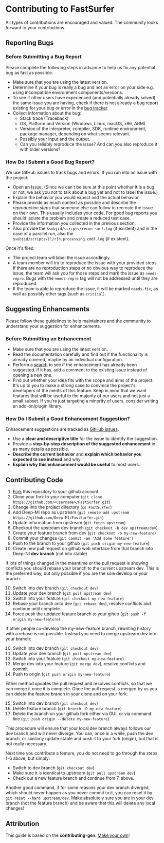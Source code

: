 # Contributing to FastSurfer

All types of contributions are encouraged and valued. The community looks forward to your contributions.

## Reporting Bugs

### Before Submitting a Bug Report

Please complete the following steps in advance to help us fix any potential bug as fast as possible.

- Make sure that you are using the latest version.
- Determine if your bug is really a bug and not an error on your side e.g. using incompatible environment components/versions.
- To see if other users have experienced (and potentially already solved) the same issue you are having, check if there is not already a bug report existing for your bug or error in the [bug tracker](https://github.com/Deep-MI/FastSurfer/issues?q=label%3Abug).
- Collect information about the bug:
  - Stack trace (Traceback)
  - OS, Platform and Version (Windows, Linux, macOS, x86, ARM)
  - Version of the interpreter, compiler, SDK, runtime environment, package manager, depending on what seems relevant.
  - Possibly your input and the output.
  - Can you reliably reproduce the issue? And can you also reproduce it with older versions?

### How Do I Submit a Good Bug Report?

We use GitHub issues to track bugs and errors. If you run into an issue with the project:

- Open an [Issue](https://github.com/Deep-MI/FastSurfer/issues/new). (Since we can't be sure at this point whether it is a bug or not, we ask you not to talk about a bug yet and not to label the issue.)
- Explain the behavior you would expect and the actual behavior.
- Please provide as much context as possible and describe the *reproduction steps* that someone else can follow to recreate the issue on their own. This usually includes your code. For good bug reports you should isolate the problem and create a reduced test case.
- Provide the information you collected in the previous section.
- Also provide the `$subjid/scripts/recon-surf.log` (if existent) and in the case of a parallel run, also the `$subjid/scripts/[l/r]h.processing.cmdf.log` (if existent).

Once it's filed:

- The project team will label the issue accordingly.
- A team member will try to reproduce the issue with your provided steps. If there are no reproduction steps or no obvious way to reproduce the issue, the team will ask you for those steps and mark the issue as `needs-repro`. Bugs with the `needs-repro` tag will not be addressed until they are reproduced.
- If the team is able to reproduce the issue, it will be marked `needs-fix`, as well as possibly other tags (such as `critical`).

## Suggesting Enhancements

Please follow these guidelines to help maintainers and the community to understand your suggestion for enhancements.

### Before Submitting an Enhancement

- Make sure that you are using the latest version.
- Read the documentation carefully and find out if the functionality is already covered, maybe by an individual configuration.
- Perform a [search](https://github.com/Deep-MI/FastSurfer/issues) to see if the enhancement has already been suggested. If it has, add a comment to the existing issue instead of opening a new one.
- Find out whether your idea fits with the scope and aims of the project. It's up to you to make a strong case to convince the project's developers of the merits of this feature. Keep in mind that we want features that will be useful to the majority of our users and not just a small subset. If you're just targeting a minority of users, consider writing an add-on/plugin library.

### How Do I Submit a Good Enhancement Suggestion?

Enhancement suggestions are tracked as [GitHub issues](https://github.com/Deep-MI/FastSurfer/issues).

- Use a **clear and descriptive title** for the issue to identify the suggestion.
- Provide a **step-by-step description of the suggested enhancement** in as many details as possible.
- **Describe the current behavior** and **explain which behavior you expected to see instead** and why.
- **Explain why this enhancement would be useful** to most users.

## Contributing Code

1. [Fork](https://docs.github.com/en/get-started/quickstart/fork-a-repo) this repository to your github account
2. Clone your fork to your computer (`git clone https://github.com/<username>/FastSurfer.git`)
3. Change into the project directory (`cd FastSurfer`)
4. Add Deep-MI repo as upstream (`git remote add upstream https://github.com/Deep-MI/FastSurfer.git`)
5. Update information from upstream (`git fetch upstream`)
6. Checkout the upstream dev branch (`git checkout -b dev upstream/dev`)
7. Create your feature branch from dev (`git checkout -b my-new-feature`)
8. Commit your changes (`git commit -am 'Add some feature'`)
9. Push to the branch to your github (`git push origin my-new-feature`)
10. Create new pull request on github web interface from that branch into Deep-NI **dev branch** (not into stable)

If lots of things changed in the meantime or the pull request is showing conflicts you should rebase your branch to the current upstream dev.
This is the preferred way, but only possible if you are the sole develop or your branch:

10. Switch into dev branch (`git checkout dev`)
11. Update your dev branch (`git pull upstream dev`)
12. Switch into your feature (`git checkout my-new-feature`)
13. Rebase your branch onto dev (`git rebase dev`), resolve conflicts and continue until complete
14. Force push the updated feature branch to your gihub (`git push -f origin my-new-feature`)

If other people co-develop the my-new-feature branch, rewriting history with a rebase is not possible.
Instead you need to merge upstream dev into your branch:

10. Switch into dev branch (`git checkout dev`)
11. Update your dev branch (`git pull upstream dev`)
12. Switch into your feature (`git checkout my-new-feature`)
13. Merge dev into your feature (`git merge dev`), resolve conflicts and commit
14. Push to origin (`git push origin my-new-feature`)

Either method updates the pull request and resolves conflicts, so that we can merge it once it is complete.
Once the pull request is merged by us you can delete the feature branch in your clone and on your fork:

15. Switch into dev branch (`git checkout dev`)
16. Delete feature branch (`git branch -D my-new-feature`)
17. Delete the branch on your github fork either via GUI, or via command line (`git push origin --delete my-new-feature`)

This procedure will ensure that your local dev branch always follows our dev branch and will never diverge. You can, once in a while, push the dev branch, or similarly update stable and push it to your fork (origin), but that is not really necessary. 

Next time you contribute a feature, you do not need to go through the steps 1-6 above, but simply:
- Switch to dev branch (`git checkout dev`)
- Make sure it is identical to upstream (`git pull upstream dev`)
- Check out a new feature branch and continue from 7. above. 

Another good command, if for some reasons your dev branch diverged, which should never happen as you never commit to it, you can reset it by `git reset --hard upstream/dev`. Make absolutely sure you are in your dev branch (not the feature branch) and be aware that this will delete any local changes!

## Attribution

This guide is based on the **contributing-gen**. [Make your own](https://github.com/bttger/contributing-gen)!
